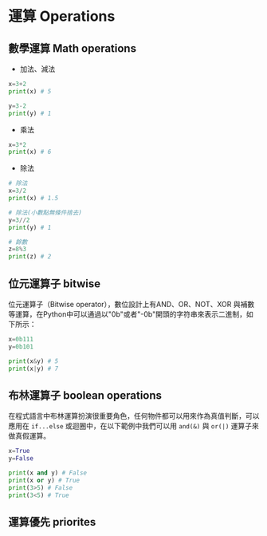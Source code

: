 # 運算 Operations

## 數學運算 Math operations

- 加法、減法

```py
x=3+2
print(x) # 5

y=3-2
print(y) # 1
```

- 乘法

```py
x=3*2
print(x) # 6
```

- 除法

```py
# 除法
x=3/2
print(x) # 1.5

# 除法(小數點無條件捨去)
y=3//2
print(y) # 1

# 餘數
z=8%3
print(z) # 2
```

## 位元運算子 bitwise
位元運算子（Bitwise operator），數位設計上有AND、OR、NOT、XOR 與補數等運算，在Python中可以通過以"0b"或者"-0b"開頭的字符串來表示二進制，如下所示：

```py
x=0b111
y=0b101

print(x&y) # 5
print(x|y) # 7
```

## 布林運算子 boolean operations
在程式語言中布林運算扮演很重要角色，任何物件都可以用來作為真值判斷，可以應用在 `if...else` 或迴圈中，在以下範例中我們可以用 `and(&)` 與 `or(|)` 運算子來做真假運算。

```py
x=True
y=False

print(x and y) # False
print(x or y) # True
print(3>5) # False
print(3<5) # True
```

## 運算優先 priorites
